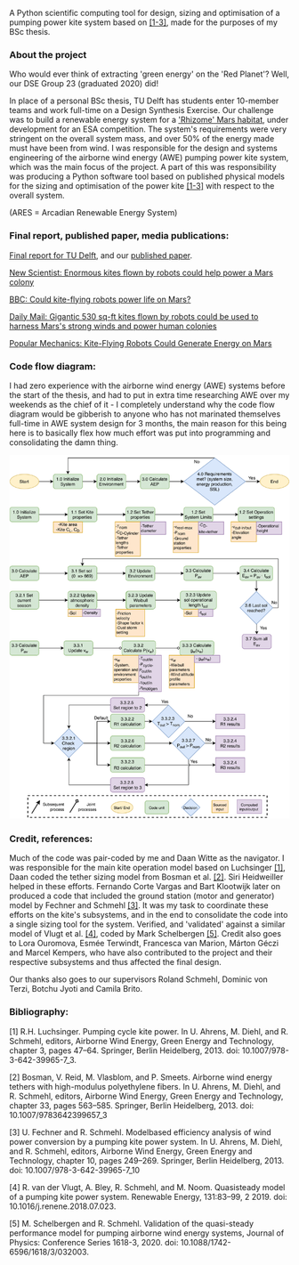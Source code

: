 A Python scientific computing tool for design, sizing and optimisation of a pumping power kite system based on [[1-3]](#1), made for the purposes of my BSc thesis.

### About the project
Who would ever think of extracting 'green energy' on the 'Red Planet'? Well, our DSE Group 23 (graduated 2020) did! 

In place of a personal BSc thesis, TU Delft has students enter 10-member teams and work full-time on a Design Synthesis Exercise. Our challenge was to build a renewable energy system for a ['Rhizome' Mars habitat](http://www.roboticbuilding.eu/project/rhizome-development-of-an-autarkic-design-to-robotic-production-and-operation-system-for-building-off-earth-habitats/), under development for an ESA competition. The system's requirements were very stringent on the overall system mass, and over 50% of the energy made must have been from wind. I was responsible for the design and systems engineering of the airborne wind energy (AWE) pumping power kite system, which was the main focus of the project. A part of this was responsibility was producing a Python software tool based on published physical models for the sizing and optimisation of the power kite [[1-3]](#1) with respect to the overall system. 

(ARES = Arcadian Renewable Energy System)


### Final report, published paper, media publications:
[Final report for TU Delft](/thesis_material/DSE2020_group_23_Final_Report.pdf), and our [published paper](https://doi.org/10.7480/spool.2021.2.6058).


[New Scientist: Enormous kites flown by robots could help power a Mars colony](https://lnkd.in/degKFAP)

[BBC: Could kite-flying robots power life on Mars?](https://lnkd.in/ddakpHy)

[Daily Mail: Gigantic 530 sq-ft kites flown by robots could be used to harness Mars's strong winds and power human colonies](https://lnkd.in/d6H32Sc)

[Popular Mechanics: Kite-Flying Robots Could Generate Energy on Mars](https://lnkd.in/dUAM6Qx)

### Code flow diagram:

I had zero experience with the airborne wind energy (AWE) systems before the start of the thesis, and had to put in extra time researching AWE over my weekends as the chief of it - I completely understand why the code flow diagram would be gibberish to anyone who has not marinated themselves full-time in AWE system design for 3 months, the main reason for this being here is to basically flex how much effort was put into programming and consolidating the damn thing.

<img src="thesis_material/awe_flow_diagram.png" alt="Code flow diagram">

### Credit, references:
Much of the code was pair-coded by me and Daan Witte as the navigator. I was responsible for the main kite operation model based on Luchsinger [[1]](#1), Daan coded the tether sizing model from Bosman et al. [[2]](#2). Siri Heidweiller helped in these efforts. Fernando Corte Vargas and Bart Klootwijk later on produced a code that included the ground station (motor and generator) model by Fechner and Schmehl [[3]](#3). It was my task to coordinate these efforts on the kite's subsystems, and in the end to consolidate the code into a single sizing tool for the system. Verified, and 'validated' against a similar model of Vlugt et al. [[4]](#4), coded by Mark Schelbergen [[5]](#5). Credit also goes to Lora Ouromova, Esmée Terwindt, Francesca van Marion, Márton Géczi and Marcel Kempers, who have also contributed to the project and their respective subsystems and thus affected the final design. 

Our thanks also goes to our supervisors Roland Schmehl, Dominic von Terzi, Botchu Jyoti and Camila Brito.


### Bibliography:
<a id="1">[1]</a>
R.H. Luchsinger. Pumping cycle kite power. In U. Ahrens, M. Diehl, and R. Schmehl, editors, Airborne Wind Energy, Green Energy and Technology, chapter 3, pages 47–64. Springer, Berlin Heidelberg, 2013. doi: 10.1007/978-3-642-39965-7_3.

<a id="2">[2]</a>
Bosman, V. Reid, M. Vlasblom, and P. Smeets. Airborne wind energy tethers with high-modulus polyethylene fibers. In U. Ahrens, M. Diehl, and R. Schmehl, editors, Airborne Wind Energy, Green Energy and Technology, chapter 33, pages 563–585. Springer, Berlin Heidelberg, 2013. doi: 10.1007/9783642399657_3

<a id="3">[3]</a>
U. Fechner and R. Schmehl. Modelbased efficiency analysis of wind power conversion by a pumping kite power system. In U. Ahrens, M. Diehl, and R. Schmehl, editors, Airborne Wind Energy, Green Energy and Technology, chapter 10, pages 249–269. Springer, Berlin Heidelberg, 2013. doi: 10.1007/978-3-642-39965-7_10

<a id="4">[4]</a>
R. van der Vlugt, A. Bley, R. Schmehl, and M. Noom. Quasisteady model of a pumping kite power
system. Renewable Energy, 131:83–99, 2 2019. doi: 10.1016/j.renene.2018.07.023.

<a id="5">[5]</a>
M. Schelbergen and R. Schmehl. Validation of the quasi-steady performance model for pumping airborne wind energy systems, Journal of Physics: Conference Series 1618-3, 2020. doi: 10.1088/1742-6596/1618/3/032003.
